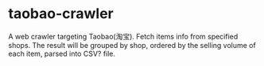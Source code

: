 # taobao-crawler
A web crawler targeting Taobao(淘宝). Fetch items info from specified shops. The result will be grouped by shop, ordered by the selling volume of each item, parsed into CSV? file.
